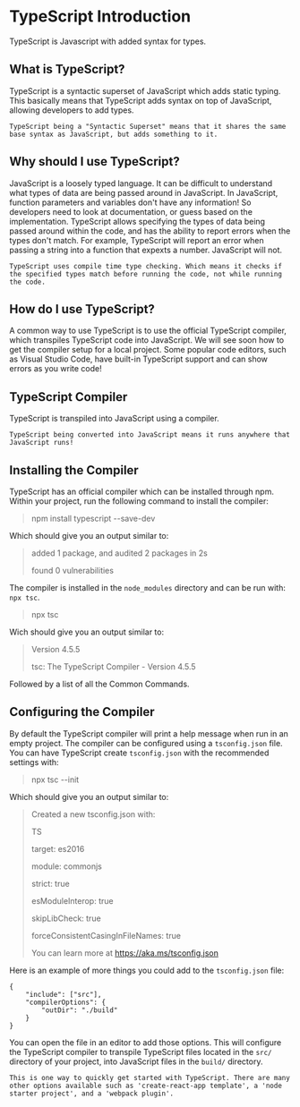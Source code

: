 # TypeScript Introduction

TypeScript is Javascript with added syntax for types.

## What is TypeScript?

TypeScript is a syntactic superset of JavaScript which adds static typing. This basically means that TypeScript adds syntax on top of JavaScript, allowing developers to add types.

`TypeScript being a "Syntactic Superset" means that it shares the same base syntax as JavaScript, but adds something to it.`

## Why should I use TypeScript?

JavaScript is a loosely typed language. It can be difficult to understand what types of data are being passed around in JavaScript. In JavaScript, function parameters and variables don't have any information! So developers need to look at documentation, or guess based on the implementation. TypeScript allows specifying the types of data being passed around within the code, and has the ability to report errors when the types don't match. For example, TypeScript will report an error when passing a string into a function that expexts a number. JavaScript will not.

`TypeScript uses compile time type checking. Which means it checks if the specified types match before running the code, not while running the code.`

## How do I use TypeScript?

A common way to use TypeScript is to use the official TypeScript compiler, which transpiles TypeScript code into JavaScript. We will see soon how to get the compiler setup for a local project. Some popular code editors, such as Visual Studio Code, have built-in TypeScript support and can show errors as you write code!

## TypeScript Compiler

TypeScript is transpiled into JavaScript using a compiler.

`TypeScript being converted into JavaScript means it runs anywhere that JavaScript runs!`

## Installing the Compiler

TypeScript has an official compiler which can be installed through npm. Within your project, run the following command to install the compiler:

> npm install typescript --save-dev

Which should give you an output similar to:

> added 1 package, and audited 2 packages in 2s
> 
> found 0 vulnerabilities

The compiler is installed in the `node_modules` directory and can be run with: `npx tsc`.

> npx tsc

Wich should give you an output similar to:

> Version 4.5.5
>
> tsc: The TypeScript Compiler - Version 4.5.5

Followed by a list of all the Common Commands.

## Configuring the Compiler

By default the TypeScript compiler will print a help message when run in an empty project. The compiler can be configured using a `tsconfig.json` file. You can have TypeScript create `tsconfig.json` with the recommended settings with:

> npx tsc --init

Which should give you an output similar to:

> Created a new tsconfig.json with:
>
> TS
>
>   target: es2016
> 
>   module: commonjs
>
>   strict: true
>
>   esModuleInterop: true
>
>   skipLibCheck: true
>
>   forceConsistentCasingInFileNames: true
>
> You can learn more at https://aka.ms/tsconfig.json

Here is an example of more things you could add to the `tsconfig.json` file:

```
{
    "include": ["src"],
    "compilerOptions": {
        "outDir": "./build"
    }
}
```

You can open the file in an editor to add those options. This will configure the TypeScript compiler to transpile TypeScript files located in the `src/` directory of your project, into JavaScript files in the `build/` directory.

`This is one way to quickly get started with TypeScript. There are many other options available such as 'create-react-app template', a 'node starter project', and a 'webpack plugin'.`